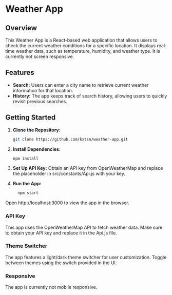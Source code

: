 # Weather App

## Overview

This Weather App is a React-based web application that allows users to check the current weather conditions for a specific location. It displays real-time weather data, such as temperature, humidity, and weather type. It is currently not screen responsive.  

## Features

- **Search:** Users can enter a city name to retrieve current weather information for that location.
- **History:** The app keeps track of search history, allowing users to quickly revisit previous searches.

## Getting Started

1. **Clone the Repository:**
   ```bash
   git clone https://github.com/kxtsn/weather-app.git
   ```

2. **Install Dependencies:**
   ```bash
   npm install
     ```
3. **Set Up API Key:**
  Obtain an API key from OpenWeatherMap and replace the placeholder in src/constants/Api.js with your key.
   
4. **Run the App:**
   ```bash
     npm start
     ```
Open http://localhost:3000 to view the app in the browser.

### API Key
This app uses the OpenWeatherMap API to fetch weather data. Make sure to obtain your API key and replace it in the Api.js file.

### Theme Switcher
The app features a light/dark theme switcher for user customization. Toggle between themes using the switch provided in the UI.

### Responsive
The app is currently not mobile responsive.






